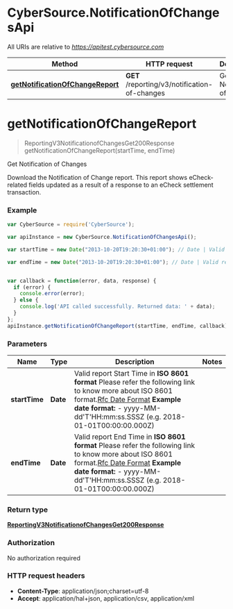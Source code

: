 # CyberSource.NotificationOfChangesApi

All URIs are relative to *https://apitest.cybersource.com*

Method | HTTP request | Description
------------- | ------------- | -------------
[**getNotificationOfChangeReport**](NotificationOfChangesApi.md#getNotificationOfChangeReport) | **GET** /reporting/v3/notification-of-changes | Get Notification of Changes


<a name="getNotificationOfChangeReport"></a>
# **getNotificationOfChangeReport**
> ReportingV3NotificationofChangesGet200Response getNotificationOfChangeReport(startTime, endTime)

Get Notification of Changes

Download the Notification of Change report. This report shows eCheck-related fields updated as a result of a response to an eCheck settlement transaction. 

### Example
```javascript
var CyberSource = require('CyberSource');

var apiInstance = new CyberSource.NotificationOfChangesApi();

var startTime = new Date("2013-10-20T19:20:30+01:00"); // Date | Valid report Start Time in **ISO 8601 format** Please refer the following link to know more about ISO 8601 format.[Rfc Date Format](https://xml2rfc.tools.ietf.org/public/rfc/html/rfc3339.html#anchor14)  **Example date format:**   - yyyy-MM-dd'T'HH:mm:ss.SSSZ (e.g. 2018-01-01T00:00:00.000Z) 

var endTime = new Date("2013-10-20T19:20:30+01:00"); // Date | Valid report End Time in **ISO 8601 format** Please refer the following link to know more about ISO 8601 format.[Rfc Date Format](https://xml2rfc.tools.ietf.org/public/rfc/html/rfc3339.html#anchor14)  **Example date format:**   - yyyy-MM-dd'T'HH:mm:ss.SSSZ (e.g. 2018-01-01T00:00:00.000Z) 


var callback = function(error, data, response) {
  if (error) {
    console.error(error);
  } else {
    console.log('API called successfully. Returned data: ' + data);
  }
};
apiInstance.getNotificationOfChangeReport(startTime, endTime, callback);
```

### Parameters

Name | Type | Description  | Notes
------------- | ------------- | ------------- | -------------
 **startTime** | **Date**| Valid report Start Time in **ISO 8601 format** Please refer the following link to know more about ISO 8601 format.[Rfc Date Format](https://xml2rfc.tools.ietf.org/public/rfc/html/rfc3339.html#anchor14)  **Example date format:**   - yyyy-MM-dd&#39;T&#39;HH:mm:ss.SSSZ (e.g. 2018-01-01T00:00:00.000Z)  | 
 **endTime** | **Date**| Valid report End Time in **ISO 8601 format** Please refer the following link to know more about ISO 8601 format.[Rfc Date Format](https://xml2rfc.tools.ietf.org/public/rfc/html/rfc3339.html#anchor14)  **Example date format:**   - yyyy-MM-dd&#39;T&#39;HH:mm:ss.SSSZ (e.g. 2018-01-01T00:00:00.000Z)  | 

### Return type

[**ReportingV3NotificationofChangesGet200Response**](ReportingV3NotificationofChangesGet200Response.md)

### Authorization

No authorization required

### HTTP request headers

 - **Content-Type**: application/json;charset=utf-8
 - **Accept**: application/hal+json, application/csv, application/xml

